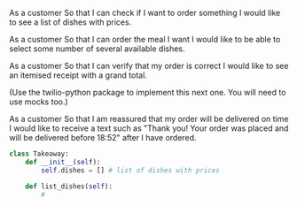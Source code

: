 As a customer
So that I can check if I want to order something
I would like to see a list of dishes with prices.

As a customer
So that I can order the meal I want
I would like to be able to select some number of several available dishes.

As a customer
So that I can verify that my order is correct
I would like to see an itemised receipt with a grand total.

(Use the twilio-python package to implement this next one. You will need to use mocks too.)

As a customer
So that I am reassured that my order will be delivered on time
I would like to receive a text such as "Thank you! Your order was placed and will be delivered before 18:52" after I have ordered.

```python
class Takeaway:
    def __init__(self):
        self.dishes = [] # list of dishes with prices

    def list_dishes(self):
        # 
```